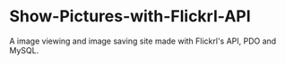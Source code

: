 # Show-Pictures-with-Flickrl-API
A image viewing and image saving site made with Flickrl's API, PDO and MySQL.
